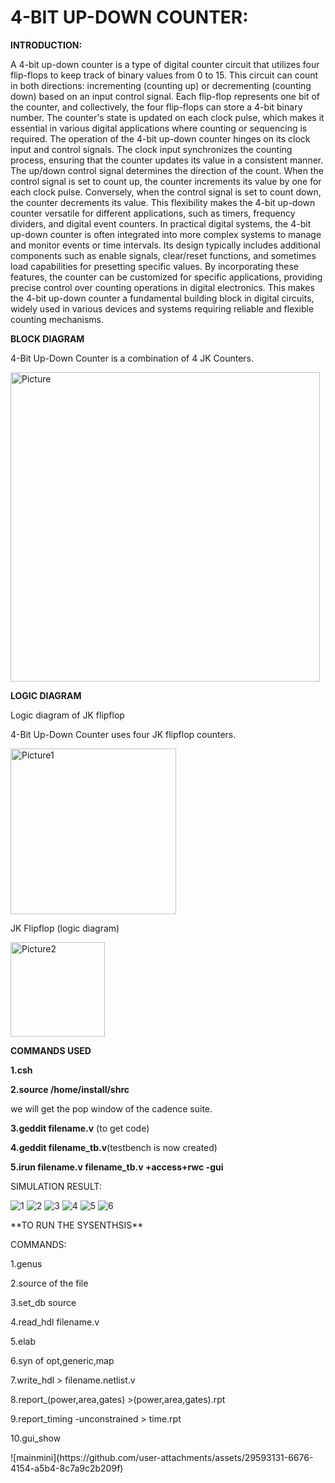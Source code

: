 # 4-BIT UP-DOWN COUNTER:
**INTRODUCTION:**</p>
A 4-bit up-down counter is a type of digital counter circuit that utilizes four flip-flops to keep track of 
binary values from 0 to 15. This circuit can count in both directions: incrementing (counting 
up) or decrementing (counting down) based on an input control signal. Each flip-flop represents 
one bit of the counter, and collectively, the four flip-flops can store a 4-bit binary number. The 
counter's state is updated on each clock pulse, which makes it essential in various digital 
applications where counting or sequencing is required.
The operation of the 4-bit up-down counter hinges on its clock input and control signals. The clock 
input synchronizes the counting process, ensuring that the counter updates its value in a 
consistent manner. The up/down control signal determines the direction of the count. When the 
control signal is set to count up, the counter increments its value by one for each clock pulse. 
Conversely, when the control signal is set to count down, the counter decrements its value. This 
flexibility makes the 4-bit up-down counter versatile for different applications, such as timers, 
frequency dividers, and digital event counters.
In practical digital systems, the 4-bit up-down counter is often integrated into more complex systems 
to manage and monitor events or time intervals. Its design typically includes additional 
components such as enable signals, clear/reset functions, and sometimes load capabilities for 
presetting specific values. By incorporating these features, the counter can be customized for 
specific applications, providing precise control over counting operations in digital electronics. 
This makes the 4-bit up-down counter a fundamental building block in digital circuits, widely 
used in various devices and systems requiring reliable and flexible counting mechanisms.</p>
**BLOCK DIAGRAM**</p>
4-Bit Up-Down Counter is a combination of 4 JK Counters.</p>
<img width="495" alt="Picture" src="https://github.com/user-attachments/assets/2ff15fdc-4cf1-4679-88c3-770df5bd5070"></p>
**LOGIC DIAGRAM**</p>
Logic diagram of JK flipflop</p>
 4-Bit Up-Down Counter uses four JK flipflop counters.</p>
<img width="265" alt="Picture1" src="https://github.com/user-attachments/assets/edcc66a4-f4cd-48fb-bde3-5d59fd56824e"></p>
JK Flipflop (logic diagram)</p>
<img width="151" alt="Picture2" src="https://github.com/user-attachments/assets/a8fed6b9-ac86-452a-aed1-34a017a7a4c0"></p>
**COMMANDS USED**</p>
**1.csh**</p>
**2.source /home/install/shrc**</p>
we will get the pop window of the cadence suite.<p>
**3.geddit filename.v** (to get code)</p>
**4.geddit filename_tb.v**(testbench is now created)</p>
**5.irun filename.v filename_tb.v +access+rwc -gui**</p>
SIMULATION RESULT:</p>
![1](https://github.com/user-attachments/assets/0f8d9710-75f3-4669-a7b2-bfad45014cb6)
![2](https://github.com/user-attachments/assets/ca822a2e-29f9-407e-868b-1d063ee0458d)
![3](https://github.com/user-attachments/assets/381c7866-a14e-42c5-b6bd-cbbc64d74bf4)
![4](https://github.com/user-attachments/assets/59dd7fe5-5fe3-412d-8003-2f42498d91dc)
![5](https://github.com/user-attachments/assets/879676a1-4ee3-4ba1-984f-50e459eab02c)
![6](https://github.com/user-attachments/assets/47951d54-95e7-4152-bc8e-d9e80e7c413f)
</p>
**TO RUN THE SYSENTHSIS**</p>
COMMANDS:</p>
1.genus</p>
2.source of the file</p>
3.set_db source</p>
4.read_hdl filename.v</p>
5.elab</p>
6.syn of opt,generic,map</p>
7.write_hdl > filename.netlist.v</p>
8.report_(power,area,gates) >(power,area,gates).rpt</p>
9.report_timing -unconstrained > time.rpt</p>
10.gui_show</p>
![mainmini](https://github.com/user-attachments/assets/29593131-6676-4154-a5b4-8c7a9c2b209f)



